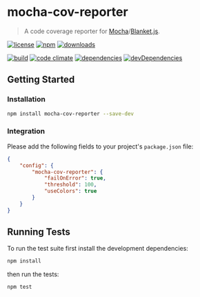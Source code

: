# mocha-cov-reporter

> A code coverage reporter for [Mocha](http://visionmedia.github.io/mocha/)/[Blanket.js](http://blanketjs.org).

[![license](http://img.shields.io/badge/license-MIT-blue.svg?style=flat)](https://raw.githubusercontent.com/clebert/mocha-cov-reporter/master/LICENSE)
[![npm](http://img.shields.io/npm/v/mocha-cov-reporter.svg?style=flat)](https://www.npmjs.org/package/mocha-cov-reporter)
[![downloads](http://img.shields.io/npm/dm/mocha-cov-reporter.svg?style=flat)](https://www.npmjs.org/package/mocha-cov-reporter)

[![build](http://img.shields.io/travis/clebert/mocha-cov-reporter/master.svg?style=flat)](https://travis-ci.org/clebert/mocha-cov-reporter)
[![code climate](http://img.shields.io/codeclimate/github/clebert/mocha-cov-reporter.svg?style=flat)](https://codeclimate.com/github/clebert/mocha-cov-reporter)
[![dependencies](http://img.shields.io/david/clebert/mocha-cov-reporter.svg?style=flat)](https://david-dm.org/clebert/mocha-cov-reporter#info=dependencies&view=table)
[![devDependencies](http://img.shields.io/david/dev/clebert/mocha-cov-reporter.svg?style=flat)](https://david-dm.org/clebert/mocha-cov-reporter#info=devDependencies&view=table)

## Getting Started

### Installation

```sh
npm install mocha-cov-reporter --save-dev
```

### Integration

Please add the following fields to your project's `package.json` file:

```json
{
    "config": {
        "mocha-cov-reporter": {
            "failOnError": true,
            "threshold": 100,
            "useColors": true
        }
    }
}
```
## Running Tests

To run the test suite first install the development dependencies:

```sh
npm install
```

then run the tests:

```sh
npm test
```
